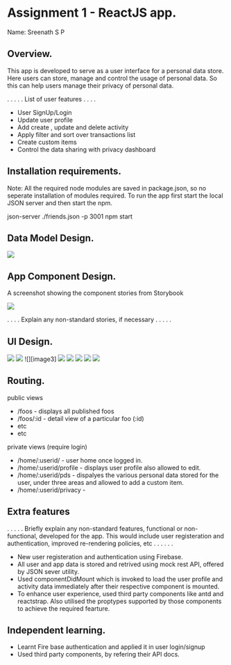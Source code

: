 # Assignment 1 - ReactJS app.

Name: Sreenath S P

## Overview.

This app is developed to serve as a user interface for a personal data store. Here users can store, manage and control the usage of personal data. So this can help users manage their privacy of personal data.


 . . . . . List of user features  . . . . 
 
 + User SignUp/Login
 + Update user profile
 + Add create , update and delete activity
 + Apply filter and sort over transactions list
 + Create custom items
 + Control the data sharing with privacy dashboard  
 

## Installation requirements.

Note: All the required node modules are saved in package.json, so no seperate installation of modules required. To run the app first start the local JSON server and then start the npm.

json-server ./friends.json -p 3001
npm start

## Data Model Design.


![][model]

## App Component Design.

A screenshot showing the component stories from Storybook  

![][stories]

. . . . Explain any non-standard stories, if necessary . . . . . 

## UI Design.


![][image1]
![][image2]
![][image3]
![][image4]
![][image5]
![][image6]
![][image7]
![][image8]



## Routing.

public views

+ /foos - displays all published foos
+ /foos/:id - detail view of a particular foo (:id)
+ etc
+ etc

private views (require login)

+ /home/:userid/ - user home once logged in.
+ /home/:userid/profile - displays user profile also allowed to edit.
+ /home/:userid/pds - dispalyes the various personal data stored for the user, under three areas and allowed to add a custom item.
+ /home/:userid/privacy - 



## Extra features

. . . . . Briefly explain any non-standard features, functional or non-functional, developed for the app. This would include user registeration and authentication, improved re-rendering policies, etc . . . . . .  

+ New user registeration and authentication using Firebase.
+ All user and app data is stored and retrived using mock rest API, offered by JSON sever utility.
+ Used componentDidMount which is invoked to load the user profile and activity data  immediately after their respective component is mounted.
+ To enhance user experience, used third party components like antd and reactstrap. Also utilised the proptypes supported by those components to achieve the required fearture.


## Independent learning.

+ Learnt Fire base authentication and applied it in user login/signup
+ Used third party components, by refering their API docs.


[model]: ./images/data.jpg
[image]: ./screen.png
[stories]: ./storybook.png
[image1]: ./images/login.png
[image2]: ./images/signup.png
[image4]: ./images/profile.png
[image5]: ./images/profileEdit.png
[image6]: ./images/login.activityList.png
[image7]: ./images/login.finance.png
[image8]: ./images/login.createitem.png